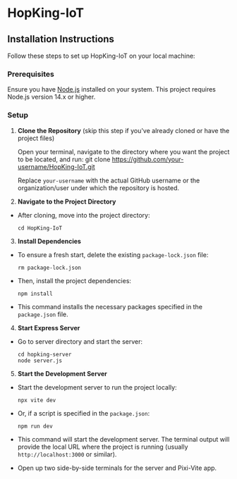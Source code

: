 # HopKing-IoT

## Installation Instructions

Follow these steps to set up HopKing-IoT on your local machine:

### Prerequisites

Ensure you have [Node.js](https://nodejs.org/en/) installed on your system. This project requires Node.js version 14.x or higher.

### Setup

1. **Clone the Repository** (skip this step if you've already cloned or have the project files)

   Open your terminal, navigate to the directory where you want the project to be located, and run: git clone https://github.com/your-username/HopKing-IoT.git

   Replace `your-username` with the actual GitHub username or the organization/user under which the repository is hosted.

2. **Navigate to the Project Directory**

- After cloning, move into the project directory:
  ```
  cd HopKing-IoT
  ```

3. **Install Dependencies**

- To ensure a fresh start, delete the existing `package-lock.json` file:
  ```
  rm package-lock.json
  ```


- Then, install the project dependencies:
   ```
   npm install
   ```

- This command installs the necessary packages specified in the `package.json` file.

4. **Start Express Server**

- Go to server directory and start the server:
  ```
  cd hopking-server
  node server.js
  ```
5. **Start the Development Server**

- Start the development server to run the project locally:
   ```
   npx vite dev
   ```

- Or, if a script is specified in the `package.json`:
   ```
   npm run dev
   ```

- This command will start the development server. The terminal output will provide the local URL where the project is running (usually `http://localhost:3000` or similar).
- Open up two side-by-side terminals for the server and Pixi-Vite app.

